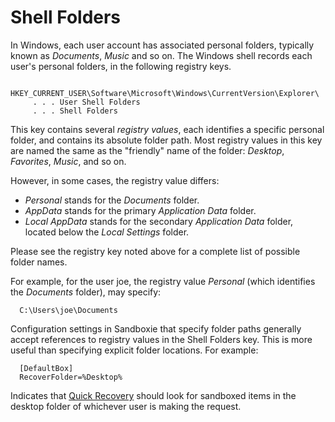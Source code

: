 # Shell Folders

In Windows, each user account has associated personal folders, typically known as _Documents_, _Music_ and so on. The Windows shell records each user's personal folders, in the following registry keys.
```
  HKEY_CURRENT_USER\Software\Microsoft\Windows\CurrentVersion\Explorer\
     . . . User Shell Folders
     . . . Shell Folders
```

This key contains several _registry values_, each identifies a specific personal folder, and contains its absolute folder path. Most registry values in this key are named the same as the "friendly" name of the folder: _Desktop_, _Favorites_, _Music_, and so on.

However, in some cases, the registry value differs:

*   _Personal_ stands for the _Documents_ folder.
*   _AppData_ stands for the primary _Application Data_ folder.
*   _Local AppData_ stands for the secondary _Application Data_ folder, located below the _Local Settings_ folder.

Please see the registry key noted above for a complete list of possible folder names.

For example, for the user joe, the registry value _Personal_ (which identifies the _Documents_ folder), may specify:
```
  C:\Users\joe\Documents
```

Configuration settings in Sandboxie that specify folder paths generally accept references to registry values in the Shell Folders key. This is more useful than specifying explicit folder locations. For example:
```
  [DefaultBox]
  RecoverFolder=%Desktop%
```

Indicates that [Quick Recovery](QuickRecovery.md) should look for sandboxed items in the desktop folder of whichever user is making the request.
